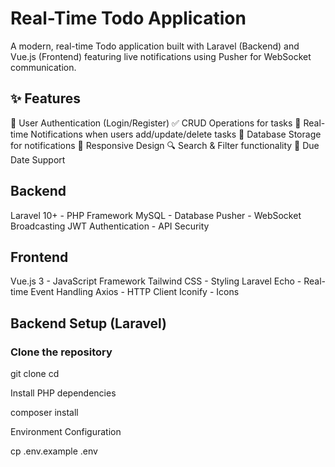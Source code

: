 # Real-Time Todo Application
A modern, real-time Todo application built with Laravel (Backend) and Vue.js (Frontend) featuring live notifications using Pusher for WebSocket communication.

## ✨ Features
🔐 User Authentication (Login/Register)
✅ CRUD Operations for tasks
🔔 Real-time Notifications when users add/update/delete tasks
💾 Database Storage for notifications
📱 Responsive Design
🔍 Search & Filter functionality
📅 Due Date Support

## Backend

Laravel 10+ - PHP Framework
MySQL - Database
Pusher - WebSocket Broadcasting
JWT Authentication - API Security

## Frontend

Vue.js 3 - JavaScript Framework
Tailwind CSS - Styling
Laravel Echo - Real-time Event Handling
Axios - HTTP Client
Iconify - Icons

## Backend Setup (Laravel)

### Clone the repository

git clone <your-repo-url>
cd <your-app>

Install PHP dependencies

 composer install

Environment Configuration

 cp .env.example .env